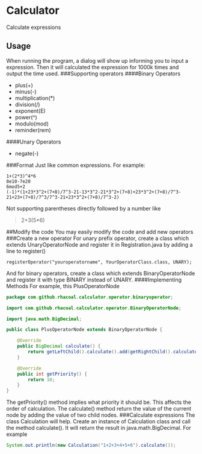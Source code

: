 # Calculator
Calculate expressions
## Usage
When running the program, a dialog will show up informing you to input a expression. 
Then it will calculated the expression for 1000k times and output the time used.
###Supporting operators
####Binary Operators
- plus(+)
- minus(-)
- multiplication(*)
- division(/)
- exponent(E)
- power(^)
- modulo(mod)
- reminder(rem)

####Unary Operators
- negate(-)

###Format
Just like common expressions. For example:
```
1+(2*3)^4*6
8e10-7e20
6mod5+2
(-1)*(1+23*3^2+(7+8)/7^3-21-13*3^2-21*3^2+(7+8)+23*3^2+(7+8)/7^3-21+23+(7+8)/7^3/7^3-21+23*3^2+(7+8)/7^3-2)
```
Not supporting parentheses directly followed by a number like
>2+3(5*6)

##Modify the code
You may easily modify the code and add new operators
###Create a new operator
For unary prefix operator, create a class which extends UnaryOperatorNode 
and register it in Registration.java by adding a line to register()
```
registerOperator("youroperatorname", YourOperatorClass.class, UNARY);
```
And for binary operators, create a class which extends BinaryOperatorNode and register it with type BINARY instead of UNARY.
####Implementing Methods
For example, this PlusOperatorNode
```java
package com.github.rhacoal.calculator.operator.binaryoperator;

import com.github.rhacoal.calculator.operator.BinaryOperatorNode;

import java.math.BigDecimal;

public class PlusOperatorNode extends BinaryOperatorNode {

    @Override
    public BigDecimal calculate() {
        return getLeftChild().calculate().add(getRightChild().calculate());
    }

    @Override
    public int getPriority() {
        return 10;
    }
}
```
The getPriority() method implies what priority it should be. This affects the order of calculation.
The calculate() method return the value of the current node by adding the value of two child nodes.
###Calculate expressions
The class Calculation will help.
Create an instance of Calculation class and call the method calculate(). It will return the result in java.math.BigDecimal.
For example
```java
System.out.println(new Calculation("1+2+3+4+5+6").calculate());
```
